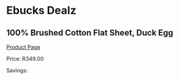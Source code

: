 
# Ebucks Dealz
## 100% Brushed Cotton Flat Sheet, Duck Egg
[Product Page](https://www.ebucks.com/web/shop/productSelected.do?prodId=925098599&catId=704984344)

Price: R349.00

Savings: 


	